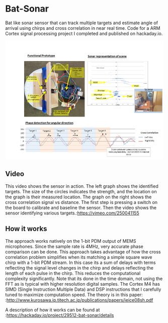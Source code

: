# Bat-Sonar
Bat like sonar sensor that can track multiple targets and estimate angle of arrival using chirps and cross correlation in near real time.  Code for a ARM Cortex signal processing project I completed and published on hackaday.io. 


<img src="https://github.com/filipmu/Bat-Sonar/blob/master/images/Summary%20image.png" width="900" height="auto" />

## Video
This video shows the sensor in action.  The left graph shows the identified targets.  The size of the circles indicates the strength, and the location on the graph is their measured location.  The graph on the right shows the cross correlation signal vs distance.  The first step is pressing a switch on the board to calibrate and baseline the sensor.  Then the video shows the sensor identifying various targets.:https://vimeo.com/250041155


## How it works
The approach works natively on the 1-bit PDM output of MEMS microphones.  Since the sample rate is 4MHz, very accurate phase comparison can be done. This approach takes advantage of how the cross correlation problem simplifies when its matching a simple square wave chirp with a 1-bit PDM stream. In this case its a sum of delays with terms reflecting the signal level changes in the chirp  and delays reflecting the length of each pulse in the chirp.  This reduces the computational complexity significantly.  Note that its done in the time domain, not using the FFT as is typical with higher resolution digital samples.  The Cortex M4 has SIMD (Single Instruction Multiple Data) and DSP instructions that I carefully tuned to maximize computation speed. The theory is in this paper: :http://www.kurosawa.ip.titech.ac.jp/publications/papers/ieice08sh.pdf
 
 A description of how it works can be found at :https://hackaday.io/project/29512-bat-sonar/details


